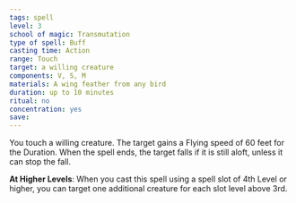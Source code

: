 ```yaml
---
tags: spell
level: 3
school of magic: Transmutation
type of spell: Buff
casting time: Action
range: Touch
target: a willing creature
components: V, S, M
materials: A wing feather from any bird
duration: up to 10 minutes
ritual: no
concentration: yes 
save: 
---
```


You touch a willing creature. The target gains a Flying speed of 60 feet for the Duration. When the spell ends, the target falls if it is still aloft, unless it can stop the fall.

**At Higher Levels**: When you cast this spell using a spell slot of 4th Level or higher, you can target one additional creature for each slot level above 3rd. 
